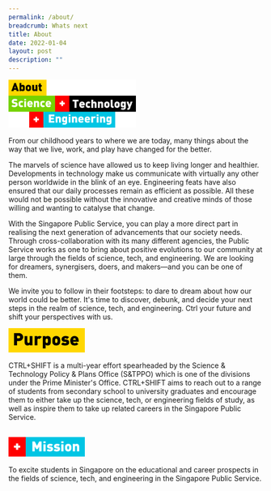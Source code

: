 ```yaml
---
permalink: /about/
breadcrumb: Whats next
title: About
date: 2022-01-04
layout: post
description: ""
---
```

<style>
.about {
    width:50%;
	  text-align: left; 
}
.about img {
    max-width:100%;
    height:auto;
}
</style>
<div class="about">
    <img src="/images/about%20STE.png">
</div>

From our childhood years to where we are today, many things about the way that we live, work, and play have changed for the better.  
  
The marvels of science have allowed us to keep living longer and healthier. Developments in technology make us communicate with virtually any other person worldwide in the blink of an eye. Engineering feats have also ensured that our daily processes remain as efficient as possible. All these would not be possible without the innovative and creative minds of those willing and wanting to catalyse that change.  
  
With the Singapore Public Service, you can play a more direct part in realising the next generation of advancements that our society needs. Through cross-collaboration with its many different agencies, the Public Service works as one to bring about positive evolutions to our community at large through the fields of science, tech, and engineering. We are looking for dreamers, synergisers, doers, and makers—and you can be one of them.  
  
We invite you to follow in their footsteps: to dare to dream about how our world could be better. It's time to discover, debunk, and decide your next steps in the realm of science, tech, and engineering. Ctrl your future and shift your perspectives with us.

<style>
.purpose {
    width:30%;
	  text-align: left; 
}
.purpose img {
    max-width:100%;
    height:auto;
}
</style>
<div class="purpose">
    <img src="/images/purpose.png">
</div>


CTRL+SHIFT is a multi-year effort spearheaded by the Science & Technology Policy & Plans Office (S&TPPO) which is one of the divisions under the Prime Minister's Office. CTRL+SHIFT aims to reach out to a range of students from secondary school to university graduates and encourage them to either take up the science, tech, or engineering fields of study, as well as inspire them to take up related careers in the Singapore Public Service.

<br> 

<style>
.mission {
    width:30%;
	  text-align: left; 
}
.mission img {
    max-width:100%;
    height:auto;
}
</style>
<div class="mission">
    <img src="/images/Mission.png">
</div>

To excite students in Singapore on the educational and career prospects in the fields of science, tech, and engineering in the Singapore Public Service.
